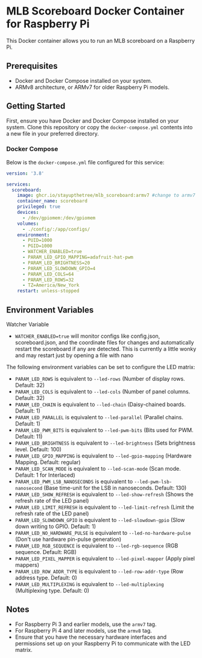 # MLB Scoreboard Docker Container for Raspberry Pi

This Docker container allows you to run an MLB scoreboard on a Raspberry Pi.

## Prerequisites

- Docker and Docker Compose installed on your system.
- ARMv8 architecture, or ARMv7 for older Raspberry Pi models.

## Getting Started

First, ensure you have Docker and Docker Compose installed on your system. Clone this repository or copy the `docker-compose.yml` contents into a new file in your preferred directory.

### Docker Compose

Below is the `docker-compose.yml` file configured for this service:

```yaml
version: '3.8'

services:
  scoreboard:
    image: ghcr.io/stayupthetree/mlb_scoreboard:armv7 #change to armv7 for older pi
    container_name: scoreboard
    privileged: true
    devices:
      - /dev/gpiomem:/dev/gpiomem
    volumes:
      - ./config/:/app/configs/
    environment:
      - PUID=1000
      - PGID=1000
      - WATCHER_ENABLED=true
      - PARAM_LED_GPIO_MAPPING=adafruit-hat-pwm
      - PARAM_LED_BRIGHTNESS=20
      - PARAM_LED_SLOWDOWN_GPIO=4
      - PARAM_LED_COLS=64
      - PARAM_LED_ROWS=32
      - TZ=America/New_York
    restart: unless-stopped
```

## Environment Variables

Watcher Variable
- `WATCHER_ENABLED=true` will monitor configs like config.json, scoreboard.json, and the coordinate files for changes and automatically restart the scoreboard if any are detected. This is currently a little wonky and may restart just by opening a file with nano

The following environment variables can be set to configure the LED matrix:

- `PARAM_LED_ROWS` is equivalent to `--led-rows` (Number of display rows. Default: 32)
- `PARAM_LED_COLS` is equivalent to `--led-cols` (Number of panel columns. Default: 32)
- `PARAM_LED_CHAIN` is equivalent to `--led-chain` (Daisy-chained boards. Default: 1)
- `PARAM_LED_PARALLEL` is equivalent to `--led-parallel` (Parallel chains. Default: 1)
- `PARAM_LED_PWM_BITS` is equivalent to `--led-pwm-bits` (Bits used for PWM. Default: 11)
- `PARAM_LED_BRIGHTNESS` is equivalent to `--led-brightness` (Sets brightness level. Default: 100)
- `PARAM_LED_GPIO_MAPPING` is equivalent to `--led-gpio-mapping` (Hardware Mapping. Default: regular)
- `PARAM_LED_SCAN_MODE` is equivalent to `--led-scan-mode` (Scan mode. Default: 1 for Interlaced)
- `PARAM_LED_PWM_LSB_NANOSECONDS` is equivalent to `--led-pwm-lsb-nanosecond` (Base time-unit for the LSB in nanoseconds. Default: 130)
- `PARAM_LED_SHOW_REFRESH` is equivalent to `--led-show-refresh` (Shows the refresh rate of the LED panel)
- `PARAM_LED_LIMIT_REFRESH` is equivalent to `--led-limit-refresh` (Limit the refresh rate of the LED panel)
- `PARAM_LED_SLOWDOWN_GPIO` is equivalent to `--led-slowdown-gpio` (Slow down writing to GPIO. Default: 1)
- `PARAM_LED_NO_HARDWARE_PULSE` is equivalent to `--led-no-hardware-pulse` (Don't use hardware pin-pulse generation)
- `PARAM_LED_RGB_SEQUENCE` is equivalent to `--led-rgb-sequence` (RGB sequence. Default: RGB)
- `PARAM_LED_PIXEL_MAPPER` is equivalent to `--led-pixel-mapper` (Apply pixel mappers)
- `PARAM_LED_ROW_ADDR_TYPE` is equivalent to `--led-row-addr-type` (Row address type. Default: 0)
- `PARAM_LED_MULTIPLEXING` is equivalent to `--led-multiplexing` (Multiplexing type. Default: 0)

## Notes

- For Raspberry Pi 3 and earlier models, use the `armv7` tag.
- For Raspberry Pi 4 and later models, use the `armv8` tag.
- Ensure that you have the necessary hardware interfaces and permissions set up on your Raspberry Pi to communicate with the LED matrix.

